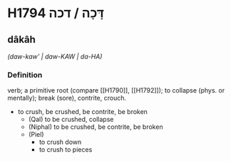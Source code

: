# H1794 דָּכָה / דכה

## dâkâh

_(daw-kaw' | daw-KAW | da-HA)_

### Definition

verb; a primitive root (compare [[H1790]], [[H1792]]); to collapse (phys. or mentally); break (sore), contrite, crouch.

- to crush, be crushed, be contrite, be broken
    - (Qal) to be crushed, collapse
    - (Niphal) to be crushed, be contrite, be broken
    - (Piel)
        - to crush down
        - to crush to pieces

